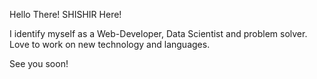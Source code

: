 Hello There!
SHISHIR Here!


I identify myself as a Web-Developer, Data Scientist and problem solver.
Love to work on new technology and languages.

See you soon!
